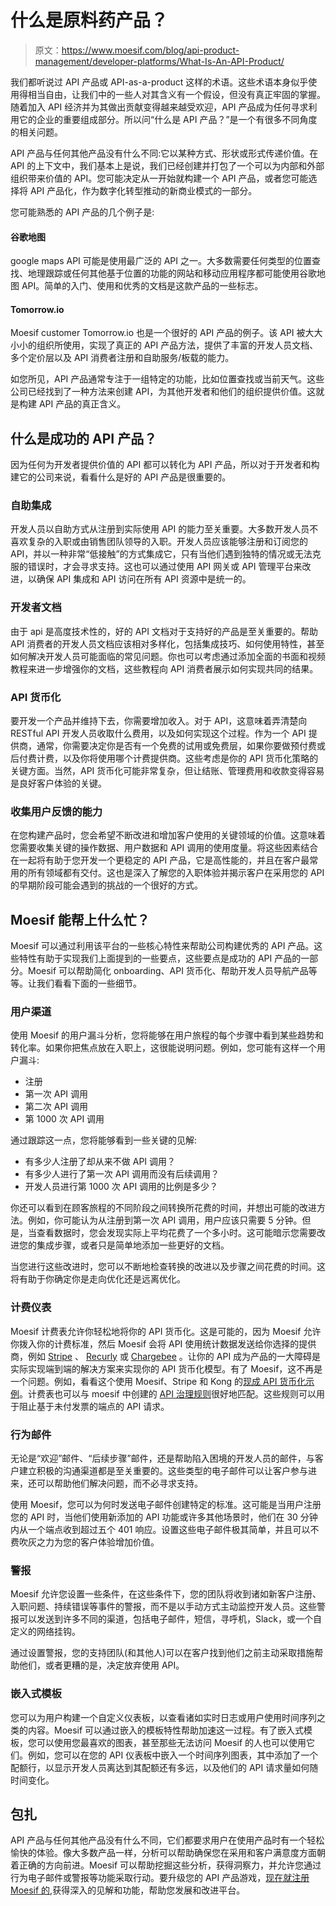 # 什么是原料药产品？

> 原文：<https://www.moesif.com/blog/api-product-management/developer-platforms/What-Is-An-API-Product/>

我们都听说过 API 产品或 API-as-a-product 这样的术语。这些术语本身似乎使用得相当自由，让我们中的一些人对其含义有一个假设，但没有真正牢固的掌握。随着加入 API 经济并为其做出贡献变得越来越受欢迎，API 产品成为任何寻求利用它的企业的重要组成部分。所以问“什么是 API 产品？”是一个有很多不同角度的相关问题。

API 产品与任何其他产品没有什么不同:它以某种方式、形状或形式传递价值。在 API 的上下文中，我们基本上是说，我们已经创建并打包了一个可以为内部和外部组织带来价值的 API。您可能决定从一开始就构建一个 API 产品，或者您可能选择将 API 产品化，作为数字化转型推动的新商业模式的一部分。

您可能熟悉的 API 产品的几个例子是:

#### 谷歌地图

google maps API 可能是使用最广泛的 API 之一。大多数需要任何类型的位置查找、地理跟踪或任何其他基于位置的功能的网站和移动应用程序都可能使用谷歌地图 API。简单的入门、使用和优秀的文档是这款产品的一些标志。

#### Tomorrow.io

Moesif customer Tomorrow.io 也是一个很好的 API 产品的例子。该 API 被大大小小的组织所使用，实现了真正的 API 产品方法，提供了丰富的开发人员文档、多个定价层以及 API 消费者注册和自助服务/板载的能力。

如您所见，API 产品通常专注于一组特定的功能，比如位置查找或当前天气。这些公司已经找到了一种方法来创建 API，为其他开发者和他们的组织提供价值。这就是构建 API 产品的真正含义。

## 什么是成功的 API 产品？

因为任何为开发者提供价值的 API 都可以转化为 API 产品，所以对于开发者和构建它的公司来说，看看什么是好的 API 产品是很重要的。

### 自助集成

开发人员以自助方式从注册到实际使用 API 的能力至关重要。大多数开发人员不喜欢复杂的入职或由销售团队领导的入职。开发人员应该能够注册和订阅您的 API，并以一种非常“低接触”的方式集成它，只有当他们遇到独特的情况或无法克服的错误时，才会寻求支持。这也可以通过使用 API 网关或 API 管理平台来改进，以确保 API 集成和 API 访问在所有 API 资源中是统一的。

### 开发者文档

由于 api 是高度技术性的，好的 API 文档对于支持好的产品是至关重要的。帮助 API 消费者的开发人员文档应该相对多样化，包括集成技巧、如何使用特性，甚至如何解决开发人员可能面临的常见问题。你也可以考虑通过添加全面的书面和视频教程来进一步增强你的文档，这些教程向 API 消费者展示如何实现共同的结果。

### API 货币化

要开发一个产品并维持下去，你需要增加收入。对于 API，这意味着弄清楚向 RESTful API 开发人员收取什么费用，以及如何实现这个过程。作为一个 API 提供商，通常，你需要决定你是否有一个免费的试用或免费层，如果你要做预付费或后付费计费，以及你将使用哪个计费提供商。这些考虑是你的 API 货币化策略的关键方面。当然，API 货币化可能非常复杂，但让结账、管理费用和收款变得容易是良好客户体验的关键。

### 收集用户反馈的能力

在您构建产品时，您会希望不断改进和增加客户使用的关键领域的价值。这意味着您需要收集关键的操作数据、用户数据和 API 调用的使用度量。将这些因素结合在一起将有助于您开发一个更稳定的 API 产品，它是高性能的，并且在客户最常用的所有领域都有交付。这也是深入了解您的入职体验并揭示客户在采用您的 API 的早期阶段可能会遇到的挑战的一个很好的方式。

## Moesif 能帮上什么忙？

Moesif 可以通过利用该平台的一些核心特性来帮助公司构建优秀的 API 产品。这些特性有助于实现我们上面提到的一些要点，这些要点是成功的 API 产品的一部分。Moesif 可以帮助简化 onboarding、API 货币化、帮助开发人员导航产品等等。让我们看看下面的一些细节。

### 用户渠道

使用 Moesif 的用户漏斗分析，您将能够在用户旅程的每个步骤中看到某些趋势和转化率。如果你把焦点放在入职上，这很能说明问题。例如，您可能有这样一个用户漏斗:

*   注册
*   第一次 API 调用
*   第二次 API 调用
*   第 1000 次 API 调用

通过跟踪这一点，您将能够看到一些关键的见解:

*   有多少人注册了却从来不做 API 调用？
*   有多少人进行了第一次 API 调用而没有后续调用？
*   开发人员进行第 1000 次 API 调用的比例是多少？

你还可以看到在顾客旅程的不同阶段之间转换所花费的时间，并想出可能的改进方法。例如，你可能认为从注册到第一次 API 调用，用户应该只需要 5 分钟。但是，当查看数据时，您会发现实际上平均花费了一个多小时。这可能暗示您需要改进您的集成步骤，或者只是简单地添加一些更好的文档。

当您进行这些改进时，您可以不断地检查转换的改进以及步骤之间花费的时间。这将有助于你确定你是走向优化还是远离优化。

### 计费仪表

Moesif 计费表允许你轻松地将你的 API 货币化。这是可能的，因为 Moesif 允许你拨入你的计费标准，然后 Moesif 会将 API 使用统计数据发送给你选择的提供商，例如 [Stripe](https://stripe.com/) 、 [Recurly](https://recurly.com/) 或 [Chargebee](https://www.chargebee.com/) 。让你的 API 成为产品的一大障碍是实际实现端到端的解决方案来实现你的 API 货币化模型。有了 Moesif，这不再是一个问题。例如，看看这个使用 Moesif、Stripe 和 Kong 的[现成 API 货币化示例](https://www.moesif.com/blog/technical/stripe/kong/End-To-End-API-Monetization-With-Kong-Stripe-And-Moesif/?utm_campaign=Int-site&utm_source=blog&utm_medium=bot-link&utm_term=what-is-an-api-product)。计费表也可以与 moesif 中创建的 [API 治理规则](https://www.moesif.com/features/api-governance-rules?utm_campaign=Int-site&utm_source=blog&utm_medium=bot-link&utm_term=what-is-an-api-product)很好地匹配。这些规则可以用于阻止基于未付发票的端点的 API 请求。

### 行为邮件

无论是“欢迎”邮件、“后续步骤”邮件，还是帮助陷入困境的开发人员的邮件，与客户建立积极的沟通渠道都是至关重要的。这些类型的电子邮件可以让客户参与进来，还可以帮助他们解决问题，而不必寻求支持。

使用 Moesif，您可以为何时发送电子邮件创建特定的标准。这可能是当用户注册您的 API 时，当他们使用新添加的 API 功能或许多其他场景时，他们在 30 分钟内从一个端点收到超过五个 401 响应。设置这些电子邮件极其简单，并且可以不费吹灰之力为您的客户体验增加价值。

### 警报

Moesif 允许您设置一些条件，在这些条件下，您的团队将收到诸如新客户注册、入职问题、持续错误等事件的警报，而不是以手动方式主动监控开发人员。这些警报可以发送到许多不同的渠道，包括电子邮件，短信，寻呼机，Slack，或一个自定义的网络挂钩。

通过设置警报，您的支持团队(和其他人)可以在客户找到他们之前主动采取措施帮助他们，或者更糟的是，决定放弃使用 API。

### 嵌入式模板

您可以为用户构建一个自定义仪表板，以查看诸如实时日志或用户使用时间序列之类的内容。Moesif 可以通过嵌入的模板特性帮助加速这一过程。有了嵌入式模板，您可以使用您最喜欢的图表，甚至那些无法访问 Moesif 的人也可以使用它们。例如，您可以在您的 API 仪表板中嵌入一个时间序列图表，其中添加了一个配额行，以显示开发人员离达到其配额还有多远，以及他们的 API 请求量如何随时间变化。

## 包扎

API 产品与任何其他产品没有什么不同，它们都要求用户在使用产品时有一个轻松愉快的体验。像大多数产品一样，分析可以帮助确保您在采用和客户满意度方面朝着正确的方向前进。Moesif 可以帮助挖掘这些分析，获得洞察力，并允许您通过行为电子邮件或警报等功能采取行动。要升级您的 API 产品游戏，[现在就注册 Moesif 的](https://www.moesif.com/signup?utm_campaign=Int-site&utm_source=blog&utm_medium=bot-link&utm_term=what-is-an-api-product),获得深入的见解和功能，帮助您发展和改进平台。